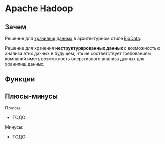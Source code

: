 # Apache Hadoop

## Зачем

Решение для [хранилищ данных](../../arch/store.md) в архитектурном стиле [BigData](../../arch/style/bigdata.md).

Решение для хранения __неструктурированных данных__ с возможностью анализа этих данных в будущем, что не соответствует требованиям компаний иметь возможность оперативного анализа данных для хранилищ данных.

## Функции

## Плюсы-минусы

Плюсы:

- ТОДО

Минусы:

- ТОДО
